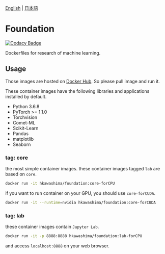 [English](README.md) | [日本語](README.ja.md)

# Foundation

[![Codacy Badge](https://api.codacy.com/project/badge/Grade/08c1f2f2f2994da098439e4c3614b8e2)](https://app.codacy.com/app/KawashimaHirotaka/foundation?utm_source=github.com&utm_medium=referral&utm_content=KawashimaHirotaka/foundation&utm_campaign=Badge_Grade_Dashboard)

Dockerfiles for research of machine learning.

## Usage
Those images are hosted on [Docker Hub](https://hub.docker.com/r/hkawashima/foundation).
So please pull image and run it.

These container images have the following libraries and applications installed by default.

* Python 3.6.8
* PyTorch >= 1.1.0
* Torchvision
* Comet-ML
* Scikit-Learn
* Pandas
* matplotlib
* Seaborn

### tag: core
the most simple container images. 
these container images tagged `lab` are based on `core`.

```sh
docker run -it hkawashima/foundation:core-forCPU
```

if you want to run container on your GPU, you should use `core-forCUDA`.

```sh
docker run -it --runtime=nvidia hkawashima/foundation:core-forCUDA
```

### tag: lab
these container images contain `Jupyter Lab`.


```sh
docker run -it -p 8888:8888 hkawashima/foundation:lab-forCPU
```

and access `localhost:8888` on your web browser.
